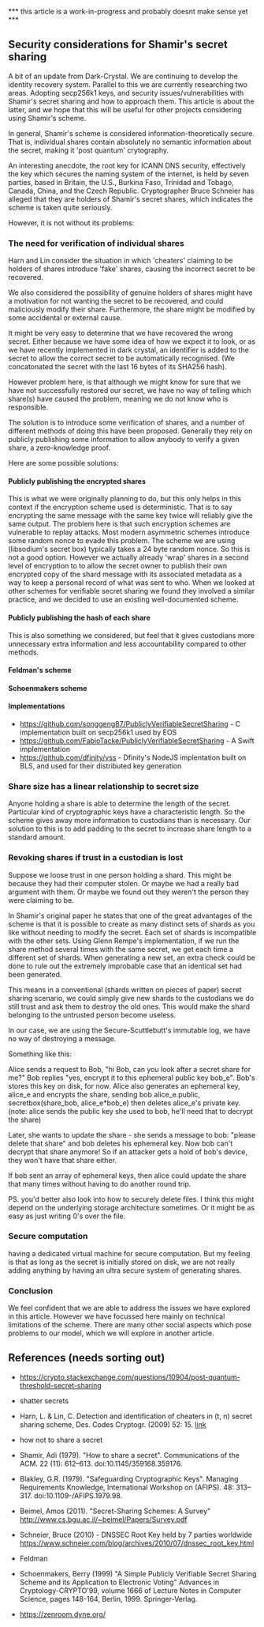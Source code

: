 
*** this article is a work-in-progress and probably doesnt make sense yet ***

## Security considerations for Shamir's secret sharing

A bit of an update from Dark-Crystal. We are continuing to develop the identity recovery system. Parallel to this we are currently researching two areas.  Adopting secp256k1 keys, and security issues/vulnerabilities with Shamir's secret sharing and how to approach them.  This article is about the latter, and we hope that this will be useful for other projects considering using Shamir's scheme.

In general, Shamir's scheme is considered information-theoretically secure.  That is, individual shares contain absolutely no semantic information about the secret, making it 'post quantum' crytography.

An interesting anecdote, the root key for ICANN DNS security, effectively the key which secures the naming system of the internet, is held by seven parties, based in Britain, the U.S., Burkina Faso, Trinidad and Tobago, Canada, China, and the Czech Republic. Cryptographer Bruce Schneier has alleged that they are holders of Shamir's secret shares, which indicates the scheme is taken quite seriously.

However, it is not without its problems:

### The need for verification of individual shares

Harn and Lin consider the situation in which 'cheaters' claiming to be holders of shares introduce 'fake' shares, causing the incorrect secret to be recovered. 

We also considered the possibility of genuine holders of shares might have a motivation for not wanting the secret to be recovered, and could maliciously modify their share.  Furthermore, the share might be modified by some accidental or external cause.

It might be very easy to determine that we have recovered the wrong secret.  Either because we have some idea of how we expect it to look, or as we have recently implemented in dark crystal, an identifier is added to the secret to allow the correct secret to be automatically recognised.  (We concatonated the secret with the last 16 bytes of its SHA256 hash). 

However problem here, is that although we might know for sure that we have not successfully restored our secret, we have no way of telling which share(s) have caused the problem, meaning we do not know who is responsible. 

The solution is to introduce some verification of shares, and a number of different methods of doing this have been proposed.  Generally they rely on publicly publishing some information to allow anybody to verify a given share, a zero-knowledge proof.

Here are some possible solutions:

#### Publicly publishing the encrypted shares  

This is what we were originally planning to do, but this only helps in this context if the encryption scheme used is deterministic.  That is to say encrypting the same message with the same key twice will reliably give the same output.  The problem here is that such encryption schemes are vulnerable to replay attacks.  Most modern asymmetric schemes introduce some random nonce to evade this problem. The scheme we are using (libsodium's secret box) typically takes a 24 byte random nonce.  So this is not a good option.  However we actually already 'wrap' shares in a second level of encryption to to allow the secret owner to publish their own encrypted copy of the shard message with its associated metadata as a way to keep a personal record of what was sent to who. When we looked at other schemes for verifiable secret sharing we found they involved a similar practice, and we decided to use an existing well-documented scheme. 

#### Publicly publishing the hash of each share

This is also something we considered, but feel that it gives custodians more unnecessary extra information and less accountability compared to other methods.

#### Feldman's scheme 

#### Schoenmakers scheme

#### Implementations

- https://github.com/songgeng87/PubliclyVerifiableSecretSharing - C implementation built on secp256k1 used by EOS
- https://github.com/FabioTacke/PubliclyVerifiableSecretSharing - A Swift implementation 
- https://github.com/dfinity/vss - Dfinity's NodeJS implentation built on BLS, and used for their distributed key generation


### Share size has a linear relationship to secret size

Anyone holding a share is able to determine the length of the secret.  Particular kind of cryptographic keys have a characteristic length.  So the scheme gives away more information to custodians than is necessary.  Our solution to this is to add padding to the secret to increase share length to a standard amount.

### Revoking shares if trust in a custodian is lost

Suppose we loose trust in one person holding a shard. This might be because they had their computer stolen. Or maybe we had a really bad argument with them. Or maybe we found out they weren't the person they were claiming to be.

In Shamir's original paper he states that one of the great advantages of the scheme is that it is possible to create as many distinct sets of shards as you like without needing to modify the secret. Each set of shards is incompatible with the other sets. Using Glenn Rempe's implementation, if we run the share method several times with the same secret, we get each time a different set of shards. When generating a new set, an extra check could be done to rule out the extremely improbable case that an identical set had been generated.

This means in a conventional (shards written on pieces of paper) secret sharing scenario, we could simply give new shards to the custodians we do still trust and ask them to destroy the old ones. This would make the shard belonging to the untrusted person become useless.

In our case, we are using the Secure-Scuttlebutt's immutable log, we have no way of destroying a message. 

Something like this:

Alice sends a request to Bob, "hi Bob, can you look after a secret share for me?"
Bob replies "yes, encrypt it to this ephemeral public key bob_e". Bob's stores this key on disk, for now.
Alice also generates an ephemeral key, alice_e and encrypts the share, sending bob alice_e.public, secretbox(share_bob, alice_e*bob_e) then deletes alice_e's private key. (note: alice sends the public key she used to bob, he'll need that to decrypt the share)

Later, she wants to update the share - she sends a message to bob: "please delete that share" and bob deletes his ephemeral key. Now bob can't decrypt that share anymore! So if an attacker gets a hold of bob's device, they won't have that share either.

If bob sent an array of ephemeral keys, then alice could update the share that many times without having to do another round trip.

PS. you'd better also look into how to securely delete files. I think this might depend on the underlying storage architecture sometimes. Or it might be as easy as just writing 0's over the file.

### Secure computation

having a dedicated virtual machine for secure computation. But my feeling is that as long as the secret is initially stored on disk, we are not really adding anything by having an ultra secure system of generating shares.

### Conclusion

We feel confident that we are able to address the issues we have explored in this article.  However we have focussed here mainly on technical limitations of the scheme.  There are many other social aspects which pose problems to our model, which we will explore in another article. 

## References (needs sorting out)

- https://crypto.stackexchange.com/questions/10904/post-quantum-threshold-secret-sharing
- shatter secrets
- Harn, L. & Lin, C. Detection and identification of cheaters in (t, n) secret sharing scheme, Des. Codes Cryptogr. (2009) 52: 15. [link](https://link.springer.com/article/10.1007/s10623-008-9265-8)
- how not to share a secret

- Shamir, Adi (1979). "How to share a secret". Communications of the ACM. 22 (11): 612–613. doi:10.1145/359168.359176.
- Blakley, G.R. (1979). "Safeguarding Cryptographic Keys". Managing Requirements Knowledge, International Workshop on (AFIPS). 48: 313–317. doi:10.1109-/AFIPS.1979.98.
- Beimel, Amos (2011). "Secret-Sharing Schemes: A Survey" http://www.cs.bgu.ac.il/~beimel/Papers/Survey.pdf
- Schneier, Bruce (2010) - DNSSEC Root Key held by 7 parties worldwide https://www.schneier.com/blog/archives/2010/07/dnssec_root_key.html
- Feldman
- Schoenmakers, Berry (1999) "A Simple Publicly Verifiable Secret Sharing Scheme and its Application to Electronic Voting" Advances in Cryptology-CRYPTO'99, volume 1666 of Lecture Notes in Computer Science, pages 148-164, Berlin, 1999. Springer-Verlag. 
- https://zenroom.dyne.org/



